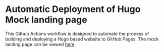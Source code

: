# Automatic Deployment of Hugo Mock landing page

This Github Actions workflow is designed to automate the process of building and deploying a Hugo
based website to GitHub Pages. The mock landing page can be viewed [here](https://arriella.co/)

